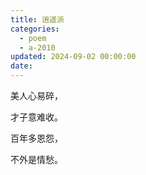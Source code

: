 ```yaml
---
title: 逍遥派
categories:
  - poem
  - a-2010
updated: 2024-09-02 00:00:00
date:
---
```


美人心易碎，

才子意难收。

百年多恩怨，

不外是情愁。